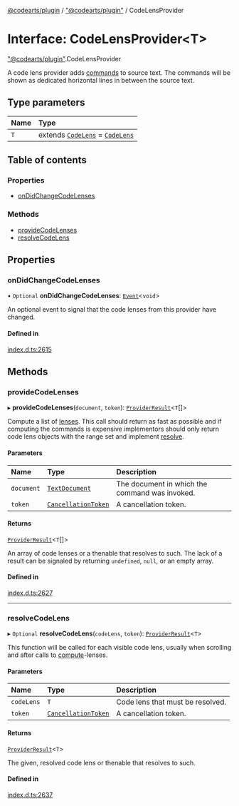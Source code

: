[@codearts/plugin](../README.md) / ["@codearts/plugin"](../modules/_codearts_plugin_.md) / CodeLensProvider

# Interface: CodeLensProvider<T\>

["@codearts/plugin"](../modules/_codearts_plugin_.md).CodeLensProvider

A code lens provider adds [commands](codearts_plugin_.Command.md) to source text. The commands will be shown
as dedicated horizontal lines in between the source text.

## Type parameters

| Name | Type |
| :------ | :------ |
| `T` | extends [`CodeLens`](../classes/codearts_plugin_.CodeLens.md) = [`CodeLens`](../classes/codearts_plugin_.CodeLens.md) |

## Table of contents

### Properties

- [onDidChangeCodeLenses](codearts_plugin_.CodeLensProvider.md#ondidchangecodelenses)

### Methods

- [provideCodeLenses](codearts_plugin_.CodeLensProvider.md#providecodelenses)
- [resolveCodeLens](codearts_plugin_.CodeLensProvider.md#resolvecodelens)

## Properties

### onDidChangeCodeLenses

• `Optional` **onDidChangeCodeLenses**: [`Event`](codearts_plugin_.Event.md)<`void`\>

An optional event to signal that the code lenses from this provider have changed.

#### Defined in

[index.d.ts:2615](https://github.com/huaweicloud/cloudide-plugin-api/blob/a055dd0/index.d.ts#L2615)

## Methods

### provideCodeLenses

▸ **provideCodeLenses**(`document`, `token`): [`ProviderResult`](../modules/_codearts_plugin_.md#providerresult)<`T`[]\>

Compute a list of [lenses](../classes/codearts_plugin_.CodeLens.md). This call should return as fast as possible and if
computing the commands is expensive implementors should only return code lens objects with the
range set and implement [resolve](codearts_plugin_.CodeLensProvider.md#resolvecodelens).

#### Parameters

| Name | Type | Description |
| :------ | :------ | :------ |
| `document` | [`TextDocument`](codearts_plugin_.TextDocument.md) | The document in which the command was invoked. |
| `token` | [`CancellationToken`](codearts_plugin_.CancellationToken.md) | A cancellation token. |

#### Returns

[`ProviderResult`](../modules/_codearts_plugin_.md#providerresult)<`T`[]\>

An array of code lenses or a thenable that resolves to such. The lack of a result can be
signaled by returning `undefined`, `null`, or an empty array.

#### Defined in

[index.d.ts:2627](https://github.com/huaweicloud/cloudide-plugin-api/blob/a055dd0/index.d.ts#L2627)

___

### resolveCodeLens

▸ `Optional` **resolveCodeLens**(`codeLens`, `token`): [`ProviderResult`](../modules/_codearts_plugin_.md#providerresult)<`T`\>

This function will be called for each visible code lens, usually when scrolling and after
calls to [compute](codearts_plugin_.CodeLensProvider.md#providecodelenses)-lenses.

#### Parameters

| Name | Type | Description |
| :------ | :------ | :------ |
| `codeLens` | `T` | Code lens that must be resolved. |
| `token` | [`CancellationToken`](codearts_plugin_.CancellationToken.md) | A cancellation token. |

#### Returns

[`ProviderResult`](../modules/_codearts_plugin_.md#providerresult)<`T`\>

The given, resolved code lens or thenable that resolves to such.

#### Defined in

[index.d.ts:2637](https://github.com/huaweicloud/cloudide-plugin-api/blob/a055dd0/index.d.ts#L2637)
